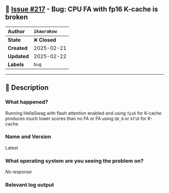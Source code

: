 ## 📌 [Issue #217](https://github.com/ikawrakow/ik_llama.cpp/issues/217) - Bug: CPU FA with fp16 K-cache is broken

| **Author** | `ikawrakow` |
| :--- | :--- |
| **State** | ❌ **Closed** |
| **Created** | 2025-02-21 |
| **Updated** | 2025-02-22 |
| **Labels** | `bug` |

---

## 📄 Description

### What happened?

Running HellaSwag with flash attention enabled and using `fp16` for K-cache produces much lower scores than no FA or FA using `Q8_0` or `bf16` for K-cache.

### Name and Version

Latest



### What operating system are you seeing the problem on?

_No response_

### Relevant log output

```shell

```